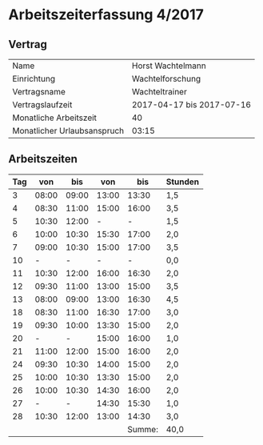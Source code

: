# Arbeitszeiterfassung 4/2017

## Vertrag
|||
|---|---|
|Name|Horst Wachtelmann|
|Einrichtung|Wachtelforschung|
|Vertragsname|Wachteltrainer|
|Vertragslaufzeit|2017-04-17 bis 2017-07-16|
|Monatliche Arbeitszeit|40|
|Monatlicher Urlaubsanspruch|03:15|

## Arbeitszeiten
|Tag|von  |bis  |von  |bis  |Stunden|
|---|-----|-----|-----|-----|-------|
|  3|08:00|09:00|13:00|13:30|1,5|
|  4|08:30|11:00|15:00|16:00|3,5|
|  5|10:30|12:00|  -  |  -  |1,5|
|  6|10:00|10:30|15:30|17:00|2,0|
|  7|09:00|10:30|15:00|17:00|3,5|
| 10|  -  |  -  |  -  |  -  |0,0|
| 11|10:30|12:00|16:00|16:30|2,0|
| 12|09:30|11:00|13:00|15:00|3,5|
| 13|08:00|09:00|13:00|16:30|4,5|
| 18|08:30|11:00|16:30|17:00|3,0|
| 19|09:30|10:00|13:30|15:00|2,0|
| 20|  -  |  -  |15:00|16:00|1,0|
| 21|11:00|12:00|15:00|16:00|2,0|
| 24|09:30|10:30|14:00|15:00|2,0|
| 25|10:00|10:30|13:30|15:00|2,0|
| 26|10:00|10:30|14:30|16:00|2,0|
| 27|  -  |  -  |14:30|15:30|1,0|
| 28|10:30|12:00|13:00|14:30|3,0|
|||||Summe: |40,0|
